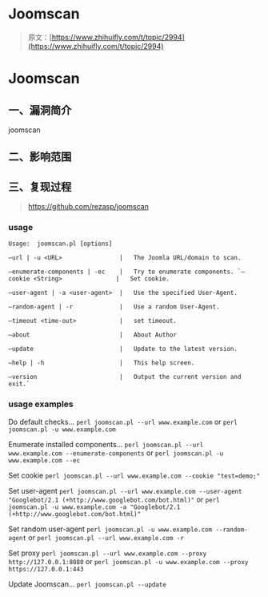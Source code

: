 # Joomscan

> 原文：[https://www.zhihuifly.com/t/topic/2994](https://www.zhihuifly.com/t/topic/2994)

# Joomscan

## 一、漏洞简介

joomscan

## 二、影响范围

## 三、复现过程

> https://github.com/rezasp/joomscan

### usage

```
Usage:	joomscan.pl [options]

–url | -u <URL>                |   The Joomla URL/domain to scan.

–enumerate-components | -ec    |   Try to enumerate components. `–cookie <String>               |   Set cookie.

–user-agent | -a <user-agent>  |   Use the specified User-Agent.

–random-agent | -r             |   Use a random User-Agent.

–timeout <time-out>            |   set timeout.

–about                         |   About Author

–update                        |   Update to the latest version.

–help | -h                     |   This help screen.

–version                       |   Output the current version and exit.` 
```

### usage examples

Do default checks...
`perl joomscan.pl --url www.example.com`
or
`perl joomscan.pl -u www.example.com`

Enumerate installed components...
`perl joomscan.pl --url www.example.com --enumerate-components`
or
`perl joomscan.pl -u www.example.com --ec`

Set cookie
`perl joomscan.pl --url www.example.com --cookie "test=demo;"`

Set user-agent
`perl joomscan.pl --url www.example.com --user-agent "Googlebot/2.1 (+http://www.googlebot.com/bot.html)"`
or
`perl joomscan.pl -u www.example.com -a "Googlebot/2.1 (+http://www.googlebot.com/bot.html)"`

Set random user-agent
`perl joomscan.pl -u www.example.com --random-agent`
or
`perl joomscan.pl --url www.example.com -r`

Set proxy
`perl joomscan.pl --url www.example.com --proxy http://127.0.0.1:8080`
or
`perl joomscan.pl -u www.example.com --proxy https://127.0.0.1:443`

Update Joomscan...
`perl joomscan.pl --update`
